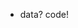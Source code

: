 - data? code!
<!---
iliwx/aotive is a website that show's you how great you are and how much
perfect you can be, what im doin now is learning diffrent ways to gather all the informations
that i need to make this website that every one can see
that what they are :).
--->

